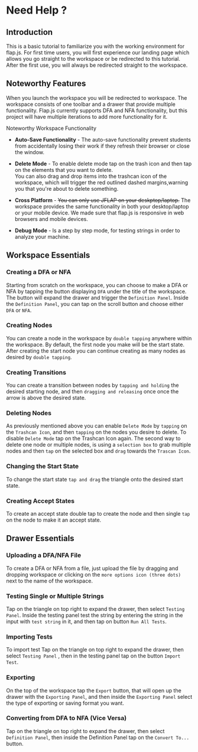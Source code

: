 # Need Help ?

## Introduction 

This is a basic tutorial to familiarize you with the working environment for flap.js. For first time users,
you will first experience our landing page which allows you go straight to the workspace or be redirected to this
tutorial. After the first use, you will always be redirected straight to the workspace.

## Noteworthy Features

When you launch the workspace you will be redirected to workspace. The workspace consists of one toolbar and a drawer 
that provide multiple functionality. Flap.js currently supports DFA and NFA functionality, but this project will have 
multiple iterations to add more functionality for it. 

Noteworthy Workspace Functionality
* **Auto-Save Functionality** - The auto-save functionality prevent students from accidentally losing their work if 
they refresh their browser or close the window. 

* **Delete Mode** - To enable delete mode tap on the trash icon and then tap on the elements that you want to delete.  
You can also drag and drop items into the trashcan icon of the workspace, which will trigger the red outlined dashed 
margins,warning you that you're about to delete something. 

* **Cross Platform** - ~~You can only use JFLAP on your deskptop/laptop.~~ The workspace provides the same 
functionality in both your desktop/laptop or your mobile device. We made sure that flap.js is responsive in web 
browsers and mobile devices. 

* **Debug Mode** - Is a step by step mode, for testing strings in order to analyze your machine.

## Workspace Essentials

### Creating a DFA or NFA 
Starting from scratch on the workspace, you can choose to make a DFA or NFA by tapping the button displaying `DFA`
under the title of the workspace. The button will expand the drawer and trigger the `Definition Panel`. Inside
the `Definition Panel`, you can tap on the scroll button and choose either `DFA` or `NFA`.

### Creating Nodes 
You can create a node in the workspace by `double tapping` anywhere within the workspace. By default, the first node 
you make will be the start state. After creating the start node you can continue creating as many nodes as desired
by `double tapping`.

### Creating Transitions
You can create a transition between nodes by `tapping and holding` the desired starting node, and then 
`dragging and releasing` once once the arrow is above the desired state.

### Deleting Nodes
As previously mentioned above you can enable `Delete Mode` by `tapping` on the `Trashcan Icon`, and then `tapping` on the 
nodes you desire to delete. To disable `Delete Mode` tap on the Trashcan Icon again. The second way to delete one
node or multiple nodes, is using a `selection box` to grab multiple nodes and then `tap` on the selected box and `drag`
towards the `Trascan Icon`.

### Changing the Start State 
To change the start state `tap and drag` the triangle onto the desired start state.

### Creating Accept States
To create an accept state double tap to create the node and then single `tap` on the node to make it an accept state.

## Drawer Essentials

### Uploading a DFA/NFA File
To create a DFA or NFA from a file, just upload the file by dragging and dropping workspace or 
clicking on the `more options icon (three dots)` next to the name of the workspace.

### Testing Single or Multiple Strings
Tap on the triangle on top right to expand the drawer, then select `Testing Panel`. Inside the testing panel test the 
string by entering the string in the input with `test string` in it, and then tap on button `Run All Tests`.


### Importing Tests
To import test Tap on the triangle on top right to expand the drawer, then select `Testing Panel`  , then in the 
testing panel tap on the button `Import Test`.

### Exporting
On the top of the workspace tap the `Export` button, that will open up the drawer with the `Exporting Panel`, and then
inside the `Exporting Panel` select the type of exporting or saving format you want.

### Converting from DFA to NFA (Vice Versa)
Tap on the triangle on top right to expand the drawer, then select `Definition Panel`, then inside the Definition 
Panel tap on the `Convert To...` button.

 


